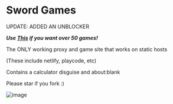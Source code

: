 # Sword Games

UPDATE: ADDED AN UNBLOCKER

***Use [This](https://github.com/tacogamerman/dorians-games) if you want over 50 games!***

The ONLY working proxy and game site that works on static hosts

(These include netlify, playcode, etc)

Contains a calculator disguise and about:blank

Please star if you fork :)

![image](https://github.com/Tacogamerman/Sword-Games/assets/119009502/45f92395-8fad-44f4-9ea7-2c10f49f7233)


